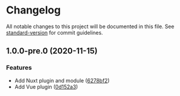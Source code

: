 # Changelog

All notable changes to this project will be documented in this file. See [standard-version](https://github.com/conventional-changelog/standard-version) for commit guidelines.

## 1.0.0-pre.0 (2020-11-15)


### Features

* Add Nuxt plugin and module ([6278bf2](https://github.com/moritzsternemann/vue-plausible/commit/6278bf25d2eb9141c6b21635e9ac7437057cdeb1))
* Add Vue plugin ([0d152a3](https://github.com/moritzsternemann/vue-plausible/commit/0d152a3563f014d3f40865f601f943d2e337bbdf))
